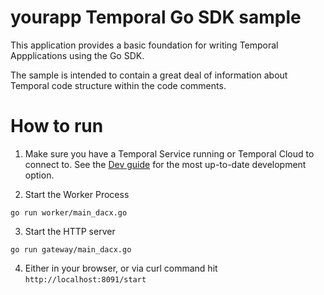 # yourapp Temporal Go SDK sample

This application provides a basic foundation for writing Temporal Appplications using the Go SDK.

The sample is intended to contain a great deal of information about Temporal code structure within the code comments.

# How to run

1. Make sure you have a Temporal Service running or Temporal Cloud to connect to.
See the [Dev guide](https://docs.temporal.io/application-development/foundations#run-a-development-temporal-service) for the most up-to-date development option.

2. Start the Worker Process

```
go run worker/main_dacx.go
```

3. Start the HTTP server

```
go run gateway/main_dacx.go
```

4. Either in your browser, or via curl command hit `http://localhost:8091/start`
